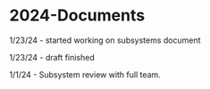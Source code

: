 # 2024-Documents

1/23/24 - started working on subsystems document

1/23/24 - draft finished

1/1/24 - Subsystem review with full team.